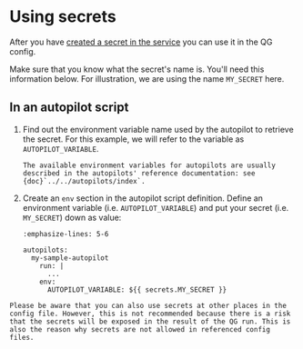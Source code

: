 <!--
SPDX-FileCopyrightText: 2024 grow platform GmbH

SPDX-License-Identifier: MIT
-->

# Using secrets

After you have [created a secret in the service](./how-to-add-secrets) you can
use it in the QG config.

Make sure that you know what the secret's name is. You'll need this information below. For illustration, we are using the name `MY_SECRET` here.

## In an autopilot script

1. Find out the environment variable name used by the autopilot to retrieve the secret. For this example, we will refer to the variable as `AUTOPILOT_VARIABLE`.

    ```{note}
    The available environment variables for autopilots are usually described in the autopilots' reference documentation: see {doc}`../../autopilots/index`.
    ```

1. Create an `env` section in the autopilot script definition.
    Define an environment variable (i.e. `AUTOPILOT_VARIABLE`)
    and put your secret (i.e. `MY_SECRET`) down as value:

    ```{code-block} yaml
    :emphasize-lines: 5-6

    autopilots:
      my-sample-autopilot
        run: |
          ...
        env:
          AUTOPILOT_VARIABLE: ${{ secrets.MY_SECRET }}
    ```

  ```{note}
  Please be aware that you can also use secrets at other places in the config file. However, this is not recommended because there is a risk that the secrets will be exposed in the result of the QG run. This is also the reason why secrets are not allowed in referenced config files.
  ```
